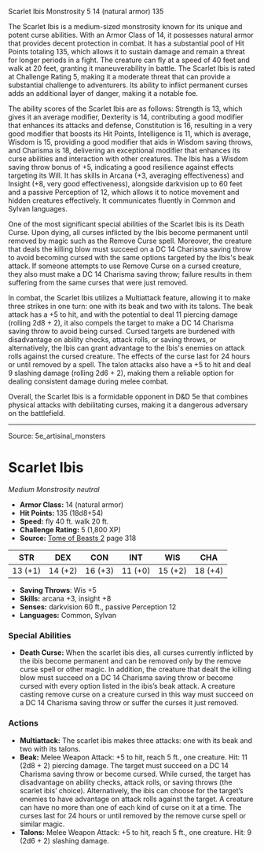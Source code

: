<MonsterName/>Scarlet Ibis</MonsterName>
<CreatureType/>Monstrosity</CreatureType>
<CR/>5</CR>
<AC/>14 (natural armor)</AC>
<HP/>135</HP>
<summary>The Scarlet Ibis is a medium-sized monstrosity known for its unique and potent curse abilities. With an Armor Class of 14, it possesses natural armor that provides decent protection in combat. It has a substantial pool of Hit Points totaling 135, which allows it to sustain damage and remain a threat for longer periods in a fight. The creature can fly at a speed of 40 feet and walk at 20 feet, granting it maneuverability in battle. The Scarlet Ibis is rated at Challenge Rating 5, making it a moderate threat that can provide a substantial challenge to adventurers. Its ability to inflict permanent curses adds an additional layer of danger, making it a notable foe.</summary>

<detail>

The ability scores of the Scarlet Ibis are as follows: Strength is 13, which gives it an average modifier, Dexterity is 14, contributing a good modifier that enhances its attacks and defense, Constitution is 16, resulting in a very good modifier that boosts its Hit Points, Intelligence is 11, which is average, Wisdom is 15, providing a good modifier that aids in Wisdom saving throws, and Charisma is 18, delivering an exceptional modifier that enhances its curse abilities and interaction with other creatures. The Ibis has a Wisdom saving throw bonus of +5, indicating a good resilience against effects targeting its Will. It has skills in Arcana (+3, averaging effectiveness) and Insight (+8, very good effectiveness), alongside darkvision up to 60 feet and a passive Perception of 12, which allows it to notice movement and hidden creatures effectively. It communicates fluently in Common and Sylvan languages.

One of the most significant special abilities of the Scarlet Ibis is its Death Curse. Upon dying, all curses inflicted by the Ibis become permanent until removed by magic such as the Remove Curse spell. Moreover, the creature that deals the killing blow must succeed on a DC 14 Charisma saving throw to avoid becoming cursed with the same options targeted by the Ibis's beak attack. If someone attempts to use Remove Curse on a cursed creature, they also must make a DC 14 Charisma saving throw; failure results in them suffering from the same curses that were just removed.

In combat, the Scarlet Ibis utilizes a Multiattack feature, allowing it to make three strikes in one turn: one with its beak and two with its talons. The beak attack has a +5 to hit, and with the potential to deal 11 piercing damage (rolling 2d8 + 2), it also compels the target to make a DC 14 Charisma saving throw to avoid being cursed. Cursed targets are burdened with disadvantage on ability checks, attack rolls, or saving throws, or alternatively, the Ibis can grant advantage to the Ibis's enemies on attack rolls against the cursed creature. The effects of the curse last for 24 hours or until removed by a spell. The talon attacks also have a +5 to hit and deal 9 slashing damage (rolling 2d6 + 2), making them a reliable option for dealing consistent damage during melee combat. 

Overall, the Scarlet Ibis is a formidable opponent in D&D 5e that combines physical attacks with debilitating curses, making it a dangerous adversary on the battlefield.</detail>



---

Source: 5e_artisinal_monsters

# Scarlet Ibis

*Medium* *Monstrosity* *neutral*

- **Armor Class:** 14 (natural armor)
- **Hit Points:** 135 (18d8+54)
- **Speed:** fly 40 ft. walk 20 ft.
- **Challenge Rating:** 5 (1,800 XP)
- **Source:** [Tome of Beasts 2](https://koboldpress.com/kpstore/product/tome-of-beasts-2-for-5th-edition) page 318

| STR | DEX | CON | INT | WIS | CHA |
| --- | --- | --- | --- | --- | --- |
| 13 (+1) | 14 (+2) | 16 (+3) | 11 (+0) | 15 (+2) | 18 (+4) |

- **Saving Throws**: Wis +5
- **Skills:** arcana +3, insight +8
- **Senses:** darkvision 60 ft., passive Perception 12
- **Languages:** Common, Sylvan

### Special Abilities

- **Death Curse:** When the scarlet ibis dies, all curses currently inflicted by the ibis become permanent and can be removed only by the remove curse spell or other magic. In addition, the creature that dealt the killing blow must succeed on a DC 14 Charisma saving throw or become cursed with every option listed in the ibis’s beak attack. A creature casting remove curse on a creature cursed in this way must succeed on a DC 14 Charisma saving throw or suffer the curses it just removed.

### Actions

- **Multiattack:** The scarlet ibis makes three attacks: one with its beak and two with its talons.
- **Beak:** Melee Weapon Attack: +5 to hit, reach 5 ft., one creature. Hit: 11 (2d8 + 2) piercing damage. The target must succeed on a DC 14 Charisma saving throw or become cursed. While cursed, the target has disadvantage on ability checks, attack rolls, or saving throws (the scarlet ibis’ choice). Alternatively, the ibis can choose for the target’s enemies to have advantage on attack rolls against the target. A creature can have no more than one of each kind of curse on it at a time. The curses last for 24 hours or until removed by the remove curse spell or similar magic.
- **Talons:** Melee Weapon Attack: +5 to hit, reach 5 ft., one creature. Hit: 9 (2d6 + 2) slashing damage.




